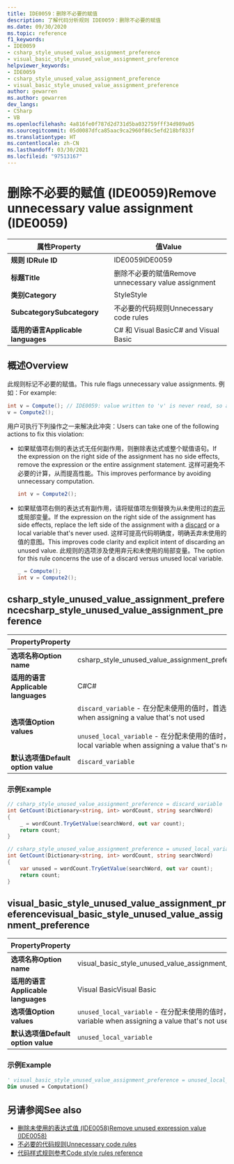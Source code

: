 ```yaml
---
title: IDE0059：删除不必要的赋值
description: 了解代码分析规则 IDE0059：删除不必要的赋值
ms.date: 09/30/2020
ms.topic: reference
f1_keywords:
- IDE0059
- csharp_style_unused_value_assignment_preference
- visual_basic_style_unused_value_assignment_preference
helpviewer_keywords:
- IDE0059
- csharp_style_unused_value_assignment_preference
- visual_basic_style_unused_value_assignment_preference
author: gewarren
ms.author: gewarren
dev_langs:
- CSharp
- VB
ms.openlocfilehash: 4a816fe0f787d2d731d5ba032759fff34d989a05
ms.sourcegitcommit: 05d0087dfca85aac9ca2960f86c5efd218bf833f
ms.translationtype: HT
ms.contentlocale: zh-CN
ms.lasthandoff: 03/30/2021
ms.locfileid: "97513167"
---
```

# <a name="remove-unnecessary-value-assignment-ide0059"></a><span data-ttu-id="3a6c0-103">删除不必要的赋值 (IDE0059)</span><span class="sxs-lookup"><span data-stu-id="3a6c0-103">Remove unnecessary value assignment (IDE0059)</span></span>

|<span data-ttu-id="3a6c0-104">属性</span><span class="sxs-lookup"><span data-stu-id="3a6c0-104">Property</span></span>|<span data-ttu-id="3a6c0-105">值</span><span class="sxs-lookup"><span data-stu-id="3a6c0-105">Value</span></span>|
|-|-|
| <span data-ttu-id="3a6c0-106">**规则 ID**</span><span class="sxs-lookup"><span data-stu-id="3a6c0-106">**Rule ID**</span></span> | <span data-ttu-id="3a6c0-107">IDE0059</span><span class="sxs-lookup"><span data-stu-id="3a6c0-107">IDE0059</span></span> |
| <span data-ttu-id="3a6c0-108">**标题**</span><span class="sxs-lookup"><span data-stu-id="3a6c0-108">**Title**</span></span> | <span data-ttu-id="3a6c0-109">删除不必要的赋值</span><span class="sxs-lookup"><span data-stu-id="3a6c0-109">Remove unnecessary value assignment</span></span> |
| <span data-ttu-id="3a6c0-110">**类别**</span><span class="sxs-lookup"><span data-stu-id="3a6c0-110">**Category**</span></span> | <span data-ttu-id="3a6c0-111">Style</span><span class="sxs-lookup"><span data-stu-id="3a6c0-111">Style</span></span> |
| <span data-ttu-id="3a6c0-112">**Subcategory**</span><span class="sxs-lookup"><span data-stu-id="3a6c0-112">**Subcategory**</span></span> | <span data-ttu-id="3a6c0-113">不必要的代码规则</span><span class="sxs-lookup"><span data-stu-id="3a6c0-113">Unnecessary code rules</span></span> |
| <span data-ttu-id="3a6c0-114">**适用的语言**</span><span class="sxs-lookup"><span data-stu-id="3a6c0-114">**Applicable languages**</span></span> | <span data-ttu-id="3a6c0-115">C# 和 Visual Basic</span><span class="sxs-lookup"><span data-stu-id="3a6c0-115">C# and Visual Basic</span></span> |

## <a name="overview"></a><span data-ttu-id="3a6c0-116">概述</span><span class="sxs-lookup"><span data-stu-id="3a6c0-116">Overview</span></span>

<span data-ttu-id="3a6c0-117">此规则标记不必要的赋值。</span><span class="sxs-lookup"><span data-stu-id="3a6c0-117">This rule flags unnecessary value assignments.</span></span> <span data-ttu-id="3a6c0-118">例如：</span><span class="sxs-lookup"><span data-stu-id="3a6c0-118">For example:</span></span>

```csharp
int v = Compute(); // IDE0059: value written to 'v' is never read, so assignment to 'v' is unnecessary.
v = Compute2();
```

<span data-ttu-id="3a6c0-119">用户可执行下列操作之一来解决此冲突：</span><span class="sxs-lookup"><span data-stu-id="3a6c0-119">Users can take one of the following actions to fix this violation:</span></span>

- <span data-ttu-id="3a6c0-120">如果赋值项右侧的表达式无任何副作用，则删除表达式或整个赋值语句。</span><span class="sxs-lookup"><span data-stu-id="3a6c0-120">If the expression on the right side of the assignment has no side effects, remove the expression or the entire assignment statement.</span></span> <span data-ttu-id="3a6c0-121">这样可避免不必要的计算，从而提高性能。</span><span class="sxs-lookup"><span data-stu-id="3a6c0-121">This improves performance by avoiding unnecessary computation.</span></span>

  ```csharp
  int v = Compute2();
  ```

- <span data-ttu-id="3a6c0-122">如果赋值项右侧的表达式有副作用，请将赋值项左侧替换为从未使用过的[弃元](../../../csharp/discards.md)或局部变量。</span><span class="sxs-lookup"><span data-stu-id="3a6c0-122">If the expression on the right side of the assignment has side effects, replace the left side of the assignment with a [discard](../../../csharp/discards.md) or a local variable that's never used.</span></span> <span data-ttu-id="3a6c0-123">这样可提高代码明确度，明确丢弃未使用的值的意图。</span><span class="sxs-lookup"><span data-stu-id="3a6c0-123">This improves code clarity and explicit intent of discarding an unused value.</span></span> <span data-ttu-id="3a6c0-124">此规则的选项涉及使用弃元和未使用的局部变量。</span><span class="sxs-lookup"><span data-stu-id="3a6c0-124">The option for this rule concerns the use of a discard versus unused local variable.</span></span>

  ```csharp
  _ = Compute();
  int v = Compute2();
  ```

## <a name="csharp_style_unused_value_assignment_preference"></a><span data-ttu-id="3a6c0-125">csharp_style_unused_value_assignment_preference</span><span class="sxs-lookup"><span data-stu-id="3a6c0-125">csharp_style_unused_value_assignment_preference</span></span>

|<span data-ttu-id="3a6c0-126">Property</span><span class="sxs-lookup"><span data-stu-id="3a6c0-126">Property</span></span>|<span data-ttu-id="3a6c0-127">值</span><span class="sxs-lookup"><span data-stu-id="3a6c0-127">Value</span></span>|
|-|-|
| <span data-ttu-id="3a6c0-128">**选项名称**</span><span class="sxs-lookup"><span data-stu-id="3a6c0-128">**Option name**</span></span> | <span data-ttu-id="3a6c0-129">csharp_style_unused_value_assignment_preference</span><span class="sxs-lookup"><span data-stu-id="3a6c0-129">csharp_style_unused_value_assignment_preference</span></span>
| <span data-ttu-id="3a6c0-130">**适用的语言**</span><span class="sxs-lookup"><span data-stu-id="3a6c0-130">**Applicable languages**</span></span> | <span data-ttu-id="3a6c0-131">C#</span><span class="sxs-lookup"><span data-stu-id="3a6c0-131">C#</span></span> |
| <span data-ttu-id="3a6c0-132">**选项值**</span><span class="sxs-lookup"><span data-stu-id="3a6c0-132">**Option values**</span></span> | <span data-ttu-id="3a6c0-133">`discard_variable` - 在分配未使用的值时，首选使用 [discard](../../../csharp/discards.md)</span><span class="sxs-lookup"><span data-stu-id="3a6c0-133">`discard_variable` - Prefer to use a [discard](../../../csharp/discards.md) when assigning a value that's not used</span></span><br /><br /><span data-ttu-id="3a6c0-134">`unused_local_variable` - 在分配未使用的值时，首选使用本地变量</span><span class="sxs-lookup"><span data-stu-id="3a6c0-134">`unused_local_variable` - Prefer to use a local variable when assigning a value that's not used</span></span> |
| <span data-ttu-id="3a6c0-135">**默认选项值**</span><span class="sxs-lookup"><span data-stu-id="3a6c0-135">**Default option value**</span></span> | `discard_variable` |

### <a name="example"></a><span data-ttu-id="3a6c0-136">示例</span><span class="sxs-lookup"><span data-stu-id="3a6c0-136">Example</span></span>

```csharp
// csharp_style_unused_value_assignment_preference = discard_variable
int GetCount(Dictionary<string, int> wordCount, string searchWord)
{
    _ = wordCount.TryGetValue(searchWord, out var count);
    return count;
}

// csharp_style_unused_value_assignment_preference = unused_local_variable
int GetCount(Dictionary<string, int> wordCount, string searchWord)
{
    var unused = wordCount.TryGetValue(searchWord, out var count);
    return count;
}
```

## <a name="visual_basic_style_unused_value_assignment_preference"></a><span data-ttu-id="3a6c0-137">visual_basic_style_unused_value_assignment_preference</span><span class="sxs-lookup"><span data-stu-id="3a6c0-137">visual_basic_style_unused_value_assignment_preference</span></span>

|<span data-ttu-id="3a6c0-138">Property</span><span class="sxs-lookup"><span data-stu-id="3a6c0-138">Property</span></span>|<span data-ttu-id="3a6c0-139">值</span><span class="sxs-lookup"><span data-stu-id="3a6c0-139">Value</span></span>|
|-|-|
| <span data-ttu-id="3a6c0-140">**选项名称**</span><span class="sxs-lookup"><span data-stu-id="3a6c0-140">**Option name**</span></span> | <span data-ttu-id="3a6c0-141">visual_basic_style_unused_value_assignment_preference</span><span class="sxs-lookup"><span data-stu-id="3a6c0-141">visual_basic_style_unused_value_assignment_preference</span></span>
| <span data-ttu-id="3a6c0-142">**适用的语言**</span><span class="sxs-lookup"><span data-stu-id="3a6c0-142">**Applicable languages**</span></span> | <span data-ttu-id="3a6c0-143">Visual Basic</span><span class="sxs-lookup"><span data-stu-id="3a6c0-143">Visual Basic</span></span> |
| <span data-ttu-id="3a6c0-144">**选项值**</span><span class="sxs-lookup"><span data-stu-id="3a6c0-144">**Option values**</span></span> | <span data-ttu-id="3a6c0-145">`unused_local_variable` - 在分配未使用的值时，首选使用本地变量</span><span class="sxs-lookup"><span data-stu-id="3a6c0-145">`unused_local_variable` - Prefer to use a local variable when assigning a value that's not used</span></span> |
| <span data-ttu-id="3a6c0-146">**默认选项值**</span><span class="sxs-lookup"><span data-stu-id="3a6c0-146">**Default option value**</span></span> | `unused_local_variable` |

### <a name="example"></a><span data-ttu-id="3a6c0-147">示例</span><span class="sxs-lookup"><span data-stu-id="3a6c0-147">Example</span></span>

```vb
' visual_basic_style_unused_value_assignment_preference = unused_local_variable
Dim unused = Computation()
```

## <a name="see-also"></a><span data-ttu-id="3a6c0-148">另请参阅</span><span class="sxs-lookup"><span data-stu-id="3a6c0-148">See also</span></span>

- [<span data-ttu-id="3a6c0-149">删除未使用的表达式值 (IDE0058)</span><span class="sxs-lookup"><span data-stu-id="3a6c0-149">Remove unused expression value (IDE0058)</span></span>](ide0058.md)
- [<span data-ttu-id="3a6c0-150">不必要的代码规则</span><span class="sxs-lookup"><span data-stu-id="3a6c0-150">Unnecessary code rules</span></span>](unnecessary-code-rules.md)
- [<span data-ttu-id="3a6c0-151">代码样式规则参考</span><span class="sxs-lookup"><span data-stu-id="3a6c0-151">Code style rules reference</span></span>](index.md)
